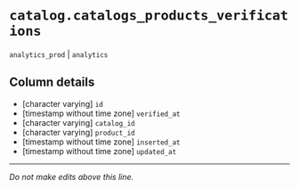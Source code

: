 # `catalog.catalogs_products_verifications`
`analytics_prod` | `analytics`

## Column details
* [character varying] `id`
* [timestamp without time zone] `verified_at`
* [character varying] `catalog_id`
* [character varying] `product_id`
* [timestamp without time zone] `inserted_at`
* [timestamp without time zone] `updated_at`

-------------------------------------------------------------------------------
*Do not make edits above this line.*
